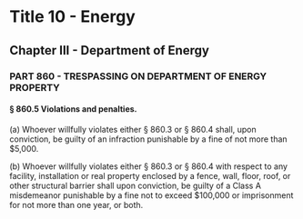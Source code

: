 
# Title 10 - Energy
## Chapter III - Department of Energy
### PART 860 - TRESPASSING ON DEPARTMENT OF ENERGY PROPERTY
#### § 860.5 Violations and penalties.

(a) Whoever willfully violates either § 860.3 or § 860.4 shall, upon conviction, be guilty of an infraction punishable by a fine of not more than $5,000.

(b) Whoever willfully violates either § 860.3 or § 860.4 with respect to any facility, installation or real property enclosed by a fence, wall, floor, roof, or other structural barrier shall upon conviction, be guilty of a Class A misdemeanor punishable by a fine not to exceed $100,000 or imprisonment for not more than one year, or both.
